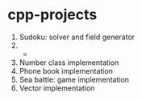 # cpp-projects

1. Sudoku: solver and field generator
2. -
3. Number class implementation
4. Phone book implementation
5. Sea battle: game implementation
6. Vector implementation

